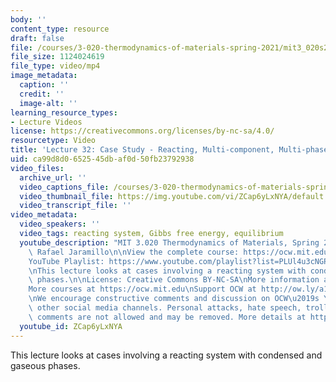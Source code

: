 ```yaml
---
body: ''
content_type: resource
draft: false
file: /courses/3-020-thermodynamics-of-materials-spring-2021/mit3_020s21_lecture_32_1080p_v2_360p_16_9.mp4
file_size: 1124024619
file_type: video/mp4
image_metadata:
  caption: ''
  credit: ''
  image-alt: ''
learning_resource_types:
- Lecture Videos
license: https://creativecommons.org/licenses/by-nc-sa/4.0/
resourcetype: Video
title: 'Lecture 32: Case Study - Reacting, Multi-component, Multi-phase Systems'
uid: ca99d8d0-6525-45db-af0d-50fb23792938
video_files:
  archive_url: ''
  video_captions_file: /courses/3-020-thermodynamics-of-materials-spring-2021/mit3_020s21_lecture_32_1080p_v2_captions.vtt
  video_thumbnail_file: https://img.youtube.com/vi/ZCap6yLxNYA/default.jpg
  video_transcript_file: ''
video_metadata:
  video_speakers: ''
  video_tags: reacting system, Gibbs free energy, equilibrium
  youtube_description: "MIT 3.020 Thermodynamics of Materials, Spring 2021\nInstructor:\
    \ Rafael Jaramillo\n\nView the complete course: https://ocw.mit.edu/sites/3020-thermodynamics-of-materials/\n\
    YouTube Playlist: https://www.youtube.com/playlist?list=PLUl4u3cNGP61g-yRbJz4ghFPJLiok1HxX\n\
    \nThis lecture looks at cases involving a reacting system with condensed and gaseous\
    \ phases.\n\nLicense: Creative Commons BY-NC-SA\nMore information at https://ocw.mit.edu/terms\n\
    More courses at https://ocw.mit.edu\nSupport OCW at http://ow.ly/a1If50zVRlQ\n\
    \nWe encourage constructive comments and discussion on OCW\u2019s YouTube and\
    \ other social media channels. Personal attacks, hate speech, trolling, and inappropriate\
    \ comments are not allowed and may be removed. More details at https://ocw.mit.edu/comments."
  youtube_id: ZCap6yLxNYA
---
```

This lecture looks at cases involving a reacting system with condensed and gaseous phases.